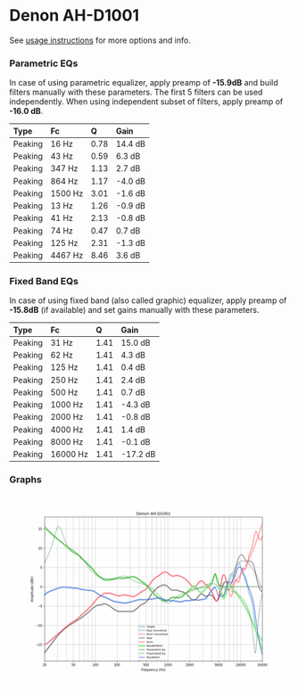 # Denon AH-D1001
See [usage instructions](https://github.com/jaakkopasanen/AutoEq#usage) for more options and info.

### Parametric EQs
In case of using parametric equalizer, apply preamp of **-15.9dB** and build filters manually
with these parameters. The first 5 filters can be used independently.
When using independent subset of filters, apply preamp of **-16.0 dB**.

| Type    | Fc      |    Q | Gain    |
|:--------|:--------|:-----|:--------|
| Peaking | 16 Hz   | 0.78 | 14.4 dB |
| Peaking | 43 Hz   | 0.59 | 6.3 dB  |
| Peaking | 347 Hz  | 1.13 | 2.7 dB  |
| Peaking | 864 Hz  | 1.17 | -4.0 dB |
| Peaking | 1500 Hz | 3.01 | -1.6 dB |
| Peaking | 13 Hz   | 1.26 | -0.9 dB |
| Peaking | 41 Hz   | 2.13 | -0.8 dB |
| Peaking | 74 Hz   | 0.47 | 0.7 dB  |
| Peaking | 125 Hz  | 2.31 | -1.3 dB |
| Peaking | 4467 Hz | 8.46 | 3.6 dB  |

### Fixed Band EQs
In case of using fixed band (also called graphic) equalizer, apply preamp of **-15.8dB**
(if available) and set gains manually with these parameters.

| Type    | Fc       |    Q | Gain     |
|:--------|:---------|:-----|:---------|
| Peaking | 31 Hz    | 1.41 | 15.0 dB  |
| Peaking | 62 Hz    | 1.41 | 4.3 dB   |
| Peaking | 125 Hz   | 1.41 | 0.4 dB   |
| Peaking | 250 Hz   | 1.41 | 2.4 dB   |
| Peaking | 500 Hz   | 1.41 | 0.7 dB   |
| Peaking | 1000 Hz  | 1.41 | -4.3 dB  |
| Peaking | 2000 Hz  | 1.41 | -0.8 dB  |
| Peaking | 4000 Hz  | 1.41 | 1.4 dB   |
| Peaking | 8000 Hz  | 1.41 | -0.1 dB  |
| Peaking | 16000 Hz | 1.41 | -17.2 dB |

### Graphs
![](./Denon%20AH-D1001.png)